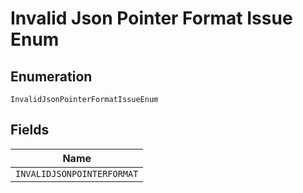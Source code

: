 
# Invalid Json Pointer Format Issue Enum

## Enumeration

`InvalidJsonPointerFormatIssueEnum`

## Fields

| Name |
|  --- |
| `INVALIDJSONPOINTERFORMAT` |


